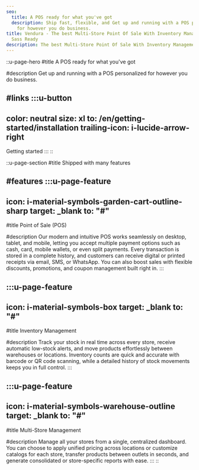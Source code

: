 ```yaml
---
seo:
  title: A POS ready for what you've got
  description: Ship fast, flexible, and Get up and running with a POS personalized
    for however you do business.
title: Vendura - The best Multi-Store Point Of Sale With Inventory Management &
  Sass Ready
description: The best Multi-Store Point Of Sale With Inventory Management & Sass Ready
---
```


::u-page-hero
#title
A POS ready for what you've got

#description
Get up and running with a POS personalized for however you do business.

#links
  :::u-button
  ---
  color: neutral
  size: xl
  to: /en/getting-started/installation
  trailing-icon: i-lucide-arrow-right
  ---
  Getting started
  :::
::

::u-page-section
#title
Shipped with many features

#features
  :::u-page-feature
  ---
  icon: i-material-symbols-garden-cart-outline-sharp
  target: _blank
  to: "#"
  ---
  #title
  Point of Sale (POS)
  
  #description
  Our modern and intuitive POS works seamlessly on desktop, tablet, and mobile, letting you accept multiple payment options such as cash, card, mobile wallets, or even split payments. Every transaction is stored in a complete history, and customers can receive digital or printed receipts via email, SMS, or WhatsApp. You can also boost sales with flexible discounts, promotions, and coupon management built right in.
  :::

  :::u-page-feature
  ---
  icon: i-material-symbols-box
  target: _blank
  to: "#"
  ---
  #title
  Inventory Management
  
  #description
  Track your stock in real time across every store, receive automatic low-stock alerts, and move products effortlessly between warehouses or locations. Inventory counts are quick and accurate with barcode or QR code scanning, while a detailed history of stock movements keeps you in full control.
  :::

  :::u-page-feature
  ---
  icon: i-material-symbols-warehouse-outline
  target: _blank
  to: "#"
  ---
  #title
  Multi-Store Management
  
  #description
  Manage all your stores from a single, centralized dashboard. You can choose to apply unified pricing across locations or customize catalogs for each store, transfer products between outlets in seconds, and generate consolidated or store-specific reports with ease.
  :::
::
